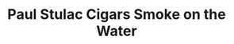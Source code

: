 ---
title: "Paul Stulac Cigars Smoke on the Water"
url: /halifax/paul-stulac-cigars-smoke-on-the-water/
shop: Kiosk
---